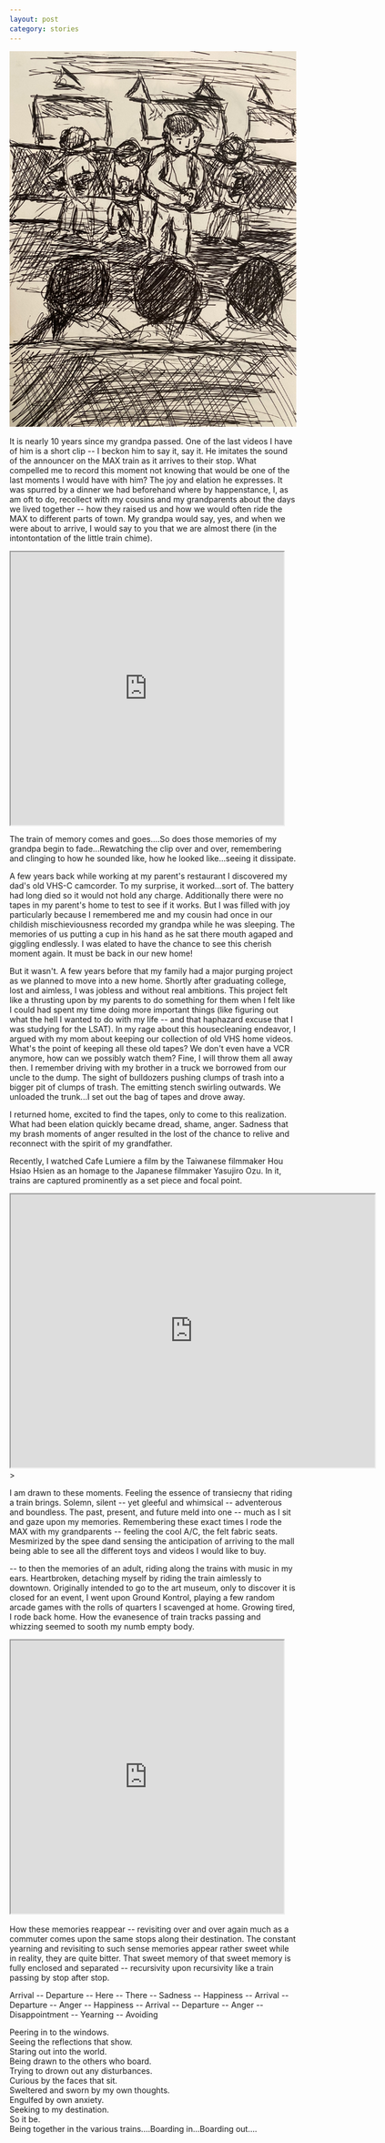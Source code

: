 ```yaml
---
layout: post
category: stories
---
```


<img src="https://raw.githubusercontent.com/benny-kuang/benny-kuang.github.io/gh-pages/_data/IMG_4310.jpg">

It is nearly 10 years since my grandpa passed. One of the last videos I have of him is a short clip -- I beckon him to say it, say it. He imitates the sound of the announcer on the MAX train as it arrives to their stop. What compelled me to record this moment not knowing that would be one of the last moments I would have with him? The joy and elation he expresses. It was spurred by a dinner we had beforehand where by happenstance, I, as am oft to do, recollect with my cousins and my grandparents about the days we lived together -- how they raised us and how we would often ride the MAX to different parts of town. My grandpa would say, yes, and when we were about to arrive, I would say to you that we are almost there (in the intontontation of the little train chime).

<iframe src="https://www.dropbox.com/s/fenodw1it3teonq/2015-01-24%2020.41.53.mov?raw=1" align="center" height="480px" width="480px" allowfullscreen></iframe>


The train of memory comes and goes....So does those memories of my grandpa begin to fade...Rewatching the clip over and over, remembering and clinging to how he sounded like, how he looked like...seeing it dissipate.

A few years back while working at my parent's restaurant I discovered my dad's old VHS-C camcorder. To my surprise, it worked...sort of. The battery had long died so it would not hold any charge. Additionally there were no tapes in my parent's home to test to see if it works. But I was filled with joy particularly because I remembered me and my cousin had once in our childish mischieviousness recorded my grandpa while he was sleeping. The memories of us putting a cup in his hand as he sat there mouth agaped and giggling endlessly. I was elated to have the chance to see this cherish moment again. It must be back in our new home! 

But it wasn't. A few years before that my family had a major purging project as we planned to move into a new home. Shortly after graduating college, lost and aimless, I was jobless and without real ambitions. This project felt like a thrusting upon by my parents to do something for them when I felt like I could had spent my time doing more important things (like figuring out what the hell I wanted to do with my life -- and that haphazard excuse that I was studying for the LSAT). In my rage about this housecleaning endeavor, I argued with my mom about keeping our collection of old VHS home videos. What's the point of keeping all these old tapes? We don't even have a VCR anymore, how can we possibly watch them? Fine, I will throw them all away then. I remember driving with my brother in a truck we borrowed from our uncle to the dump. The sight of bulldozers pushing clumps of trash into a bigger pit of clumps of trash. The emitting stench swirling outwards. We unloaded the trunk...I set out the bag of tapes and drove away.

I returned home, excited to find the tapes, only to come to this realization. What had been elation quickly became dread, shame, anger. Sadness that my brash moments of anger resulted in the lost of the chance to relive and reconnect with the spirit of my grandfather. 

Recently, I watched Cafe Lumiere a film by the Taiwanese filmmaker Hou Hsiao Hsien as an homage to the Japanese filmmaker Yasujiro Ozu. In it, trains are captured prominently as a set piece and focal point.

<iframe src="https://www.dropbox.com/s/a6d879ao72y0idq/Caf%C3%A9%20Lumi%C3%A8re%20%282003%29%20Clip.mkv?raw=1" height="480px" width="640px"allowfullscreen></iframe>>

I am drawn to these moments. Feeling the essence of transiecny that riding a train brings. Solemn, silent -- yet gleeful and whimsical -- adventerous and boundless. The past, present, and future meld into one -- much as I sit and gaze upon my memories. Remembering these exact times I rode the MAX with my grandparents -- feeling the cool A/C, the felt fabric seats. Mesmirized by the spee dand sensing the anticipation of arriving to the mall being able to see all the different toys and videos I would like to buy. 

-- to then the memories of an adult, riding along the trains with music in my ears. Heartbroken, detaching myself by riding the train aimlessly to downtown. Originally intended to go to the art museum, only to discover it is closed for an event, I went upon Ground Kontrol, playing a few random arcade games with the rolls of quarters I scavenged at home. Growing tired, I rode back home. How the evanesence of train tracks passing and whizzing seemed to sooth my numb empty body.

<iframe src="https://www.dropbox.com/s/q7jmsdc0u1qnl2i/IMG_4166.MOV?raw=1" height="480px" width="480px" allowfullscreen></iframe>


How these memories reappear -- revisiting over and over again much as a commuter comes upon the same stops along their destination. The constant yearning and revisiting to such sense memories appear rather sweet while in reality, they are quite bitter. That sweet memory of that sweet memory is fully enclosed and separated -- recursivity upon recursivity like a train passing by stop after stop.

Arrival -- Departure -- Here -- There -- Sadness -- Happiness -- Arrival -- Departure -- Anger -- Happiness -- Arrival -- Departure -- Anger -- Disappointment -- Yearning -- Avoiding

Peering in to the windows.<br>
Seeing the reflections that show. <br>
Staring out into the world. <br>
Being drawn to the others who board. <br>
Trying to drown out any disturbances. <br>
Curious by the faces that sit. <br>
Sweltered and sworn by my own thoughts. <br> 
Engulfed by own anxiety. <br>
Seeking to my destination. <br>
So it be. <Br>
Being together in the various trains....Boarding in...Boarding out....